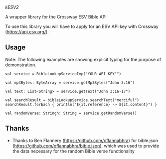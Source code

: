 
*kESV2*

A wrapper library for the Crossway ESV Bible API

To use this library you will have to apply for an ESV API key with Crossway (https://api.esv.org/).

Usage
-----

Note: The following examples are showing explicit typing for the purpose of demonstration.

```
val service = BibleLookupServiceImp("YOUR API KEY"")

val mp3Bytes: ByteArray = service.getMp3Bytes("John 3:16")

val text: List<String> = service.getText("John 3:16-17")

val searchResult = bibleLookupService.searchText("merciful")
searchResult.forEach { println("${it.reference} -> ${it.content}") }

val randomVerse: Stringh: String = service.getRandomVerse()
```

Thanks
------

* Thanks to Ben Flannery (https://github.com/oflannabhra) for bible.json (https://github.com/oflannabhra/bible.json), which was used to provide the data necessary for the random Bible verse functionality